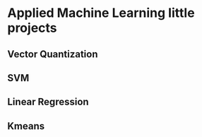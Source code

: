 # Applied Machine Learning little projects
## Vector Quantization
## SVM
## Linear Regression
## Kmeans
